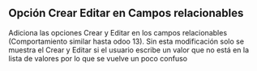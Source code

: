 Opción Crear Editar en Campos relacionables
--------------------------

Adiciona las opciones Crear y Editar en los campos relacionables (Comportamiento similar hasta odoo 13).
Sin esta modificación solo se muestra el Crear y Editar si el usuario escribe un valor que no está en la lista de
valores por lo que se vuelve un poco confuso
